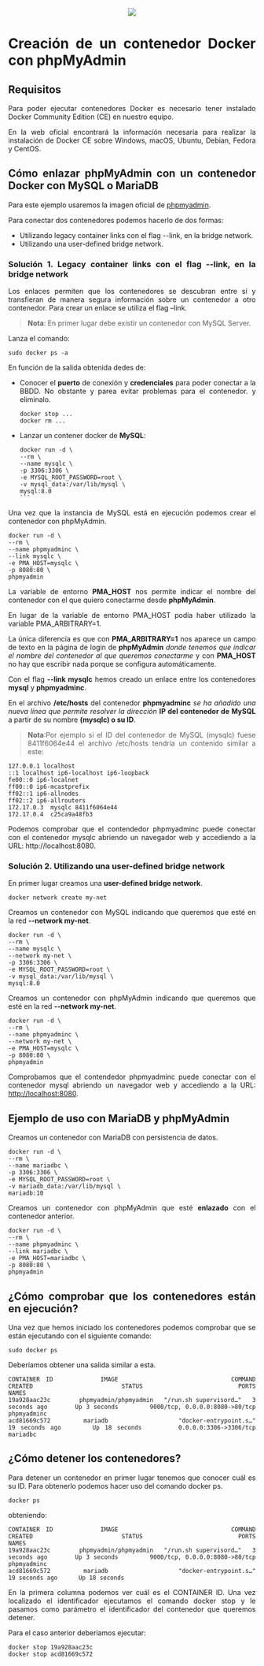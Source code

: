<div align="justify">

<div align="center">
<img src="https://maximorlov.com/images/mysql-phpmyadmin-docker.png?w=1000"/>
</div>

# Creación de un contenedor Docker con phpMyAdmin

## Requisitos

Para poder ejecutar contenedores Docker es necesario tener instalado Docker Community Edition (CE) en nuestro equipo.

En la web oficial encontrará la información necesaria para realizar la instalación de Docker CE sobre Windows, macOS, Ubuntu, Debian, Fedora y CentOS.

## Cómo enlazar phpMyAdmin con un contenedor Docker con MySQL o MariaDB

Para este ejemplo usaremos la imagen oficial de [phpmyadmin](https://hub.docker.com/r/phpmyadmin/phpmyadmin/).

Para conectar dos contenedores podemos hacerlo de dos formas:

- Utilizando legacy container links con el flag --link, en la bridge network.
- Utilizando una user-defined bridge network.

### Solución 1. Legacy container links con el flag --link, en la bridge network

Los enlaces permiten que los contenedores se descubran entre sí y transfieran de manera segura información sobre un contenedor a otro contenedor. Para crear un enlace se utiliza el flag –link.

>__Nota__: En primer lugar debe existir un contenedor con MySQL Server.

Lanza el comando:

```
sudo docker ps -a
```

En función de la salida obtenida dedes de:
- Conocer el __puerto__ de conexión y __credenciales__ para poder conectar a la BBDD. No obstante y parea evitar problemas para el contenedor. y eliminalo.

    ```
    docker stop ...
    docker rm ...
    ````
- Lanzar un contener docker de __MySQL__:
    ````
    docker run -d \
    --rm \
    --name mysqlc \
    -p 3306:3306 \
    -e MYSQL_ROOT_PASSWORD=root \
    -v mysql_data:/var/lib/mysql \
    mysql:8.0
    ```
Una vez que la instancia de MySQL está en ejecución podemos crear el contenedor con phpMyAdmin.

```
docker run -d \
--rm \
--name phpmyadminc \
--link mysqlc \
-e PMA_HOST=mysqlc \
-p 8080:80 \
phpmyadmin
````

La variable de entorno __PMA_HOST__ nos permite indicar el nombre del contenedor con el que quiero conectarme desde __phpMyAdmin__.

En lugar de la variable de entorno PMA_HOST podía haber utilizado la variable PMA_ARBITRARY=1.

La única diferencia es que con __PMA_ARBITRARY=1__ nos aparece un campo de texto en la página de login de __phpMyAdmin__ _donde tenemos que indicar el nombre del contenedor al que queremos conectarme_ y con __PMA_HOST__ no hay que escribir nada porque se configura automáticamente.

Con el flag __--link mysqlc__ hemos creado un enlace entre los contenedores __mysql__ y __phpmyadminc__.

En el archivo __/etc/hosts__ del contenedor __phpmyadminc__ _se ha añadido una nueva línea que permite resolver la dirección_ __IP del contenedor de MySQL__ a partir de su nombre __(mysqlc) o su ID__.

>__Nota__:Por ejemplo si el ID del contenedor de MySQL (mysqlc) fuese 8411f6064e44 el archivo /etc/hosts tendría un contenido similar a este:

```
127.0.0.1 localhost
::1 localhost ip6-localhost ip6-loopback
fe00::0 ip6-localnet
ff00::0 ip6-mcastprefix
ff02::1 ip6-allnodes
ff02::2 ip6-allrouters
172.17.0.3  mysqlc 8411f6064e44
172.17.0.4  c25ca9a48fb3
```

Podemos comprobar que el contendedor phpmyadminc puede conectar con el contenedor mysqlc abriendo un navegador web y accediendo a la URL: http://localhost:8080.

### Solución 2. Utilizando una user-defined bridge network

En primer lugar creamos una __user-defined bridge network__.

```
docker network create my-net
```

Creamos un contenedor con MySQL indicando que queremos que esté en la red __--network my-net__.

````
docker run -d \
--rm \
--name mysqlc \
--network my-net \
-p 3306:3306 \
-e MYSQL_ROOT_PASSWORD=root \
-v mysql_data:/var/lib/mysql \
mysql:8.0
````

Creamos un contenedor con phpMyAdmin indicando que queremos que esté en la red __--network my-net__.

```
docker run -d \
--rm \
--name phpmyadminc \
--network my-net \
-e PMA_HOST=mysqlc \
-p 8080:80 \
phpmyadmin
````

Comprobamos que el contendedor phpmyadminc puede conectar con el contenedor mysql abriendo un navegador web y accediendo a la URL: [http://localhost:8080](http://localhost:8080).


## Ejemplo de uso con MariaDB y phpMyAdmin

Creamos un contenedor con MariaDB con persistencia de datos.

```
docker run -d \
--rm \
--name mariadbc \
-p 3306:3306 \
-e MYSQL_ROOT_PASSWORD=root \
-v mariadb_data:/var/lib/mysql \
mariadb:10
```

Creamos un contenedor con phpMyAdmin que esté __enlazado__ con el contenedor anterior.

```
docker run -d \
--rm \
--name phpmyadminc \
--link mariadbc \
-e PMA_HOST=mariadbc \
-p 8080:80 \
phpmyadmin
```

## ¿Cómo comprobar que los contenedores están en ejecución?

Una vez que hemos iniciado los contenedores podemos comprobar que se están ejecutando con el siguiente comando:

```
sudo docker ps
````

Deberíamos obtener una salida similar a esta.

```
CONTAINER ID        IMAGE                   COMMAND                  CREATED             STATUS              PORTS                            NAMES
19a928aac23c        phpmyadmin/phpmyadmin   "/run.sh supervisord…"   3 seconds ago       Up 3 seconds        9000/tcp, 0.0.0.0:8080->80/tcp   phpmyadminc
acd81669c572        mariadb                 "docker-entrypoint.s…"   19 seconds ago      Up 18 seconds       0.0.0.0:3306->3306/tcp           mariadbc
```

## ¿Cómo detener los contenedores?

Para detener un contenedor en primer lugar tenemos que conocer cuál es su ID. Para obtenerlo podemos hacer uso del comando docker ps.

```
docker ps
```

obteniendo:

```
CONTAINER ID        IMAGE                   COMMAND                  CREATED             STATUS              PORTS                            NAMES
19a928aac23c        phpmyadmin/phpmyadmin   "/run.sh supervisord…"   3 seconds ago       Up 3 seconds        9000/tcp, 0.0.0.0:8080->80/tcp   phpmyadminc
acd81669c572        mariadb                 "docker-entrypoint.s…"   19 seconds ago      Up 18 seconds  
```

En la primera columna podemos ver cuál es el CONTAINER ID. Una vez localizado el identificador ejecutamos el comando docker stop y le pasamos como parámetro el identificador del contenedor que queremos detener.

Para el caso anterior deberíamos ejecutar:

```
docker stop 19a928aac23c
docker stop acd81669c572
```


</div>